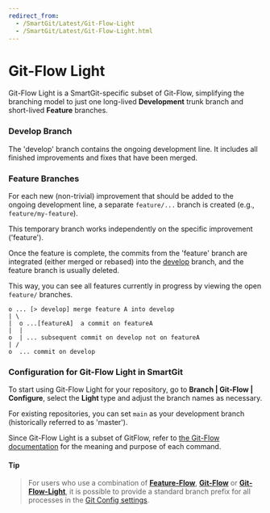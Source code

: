 ```yaml
---
redirect_from:
  - /SmartGit/Latest/Git-Flow-Light
  - /SmartGit/Latest/Git-Flow-Light.html
---
```


# Git-Flow Light

Git-Flow Light is a SmartGit-specific subset of Git-Flow, simplifying the branching model to just one long-lived **Development** trunk branch and short-lived **Feature** branches.

### Develop Branch

The 'develop' branch contains the ongoing development line. It includes all finished improvements and fixes that have been merged.

### Feature Branches

For each new (non-trivial) improvement that should be added to the ongoing development line, a separate `feature/...` branch is created (e.g., `feature/my-feature`).

This temporary branch works independently on the specific improvement ('feature').

Once the feature is complete, the commits from the 'feature' branch are integrated (either merged or rebased) into the [develop](#develop-branch) branch, and the feature branch is usually deleted.

This way, you can see all features currently in progress by viewing the open `feature/` branches.

``` text
o ... [> develop] merge feature A into develop
| \
|  o ...[featureA]  a commit on featureA
|  |
o  | ... subsequent commit on develop not on featureA
| /
o  ... commit on develop
```

### Configuration for Git-Flow Light in SmartGit

To start using Git-Flow Light for your repository, go to **Branch \| Git-Flow \| Configure**, select the **Light** type and adjust the branch names as necessary.

For existing repositories, you can set `main` as your development branch (historically referred to as 'master').

Since Git-Flow Light is a subset of GitFlow, refer to [the Git-Flow documentation](Git-Flow.md#git-flow-commands) for the meaning and purpose of each command.

#### Tip
> For users who use a combination of [**Feature-Flow**](../../DevelopmentProcesses/Feature-Flow.md), [**Git-Flow**](../../DevelopmentProcesses/Git-Flow.md) or [**Git-Flow-Light**](../../DevelopmentProcesses/Git-Flow-Light.md), it is possible to provide a standard branch prefix for all processes in the [Git Config settings](../GUI/Preferences/Commands.md#tip---feature-branch-prefixing).
